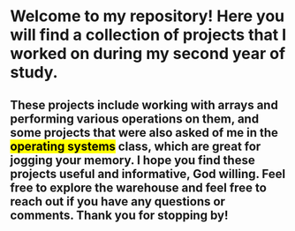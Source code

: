 # Welcome to my repository! Here you will find a collection of projects that I worked on during my second year of study. 
## These projects include working with arrays and performing various operations on them, and some projects that were also asked of me in the  <mark>operating systems</mark> class, which are great for jogging your memory. I hope you find these projects useful and informative, God willing. Feel free to explore the warehouse and feel free to reach out if you have any questions or comments. Thank you for stopping by!


